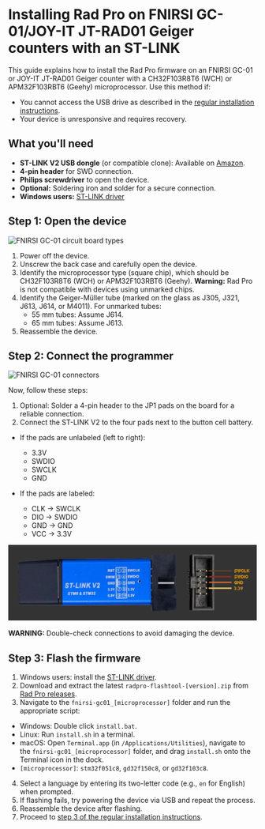 # Installing Rad Pro on FNIRSI GC-01/JOY-IT JT-RAD01 Geiger counters with an ST-LINK

This guide explains how to install the Rad Pro firmware on an FNIRSI GC-01 or JOY-IT JT-RAD01 Geiger counter with a CH32F103R8T6 (WCH) or APM32F103RBT6 (Geehy) microprocessor. Use this method if:

* You cannot access the USB drive as described in the [regular installation instructions](install.md).
* Your device is unresponsive and requires recovery.

## What you'll need

* **ST-LINK V2 USB dongle** (or compatible clone): Available on [Amazon](https://www.amazon.com/s?k=st-link+v2).
* **4-pin header** for SWD connection.
* **Philips screwdriver** to open the device.
* **Optional:** Soldering iron and solder for a secure connection.
* **Windows users:** [ST-LINK driver](https://www.st.com/en/development-tools/stsw-link009.html)

## Step 1: Open the device

![FNIRSI GC-01 circuit board types](img/gc-01-board-type.jpg)

1. Power off the device.
2. Unscrew the back case and carefully open the device.
3. Identify the microprocessor type (square chip), which should be CH32F103R8T6 (WCH) or APM32F103RBT6 (Geehy). **Warning:** Rad Pro is not compatible with devices using unmarked chips.
4. Identify the Geiger-Müller tube (marked on the glass as J305, J321, J613, J614, or M4011). For unmarked tubes:
   * 55 mm tubes: Assume J614.
   * 65 mm tubes: Assume J613.
5. Reassemble the device.

## Step 2: Connect the programmer

![FNIRSI GC-01 connectors](img/gc-01-swd.jpg)

Now, follow these steps:

1. Optional: Solder a 4-pin header to the JP1 pads on the board for a reliable connection.
2. Connect the ST-LINK V2 to the four pads next to the button cell battery.
  * If the pads are unlabeled (left to right):
    * 3.3V
    * SWDIO
    * SWCLK
    * GND

  * If the pads are labeled:
    * CLK → SWCLK
    * DIO → SWDIO
    * GND → GND
    * VCC → 3.3V

![ST-LINK V2 programmer](../../img/ST-LINK-V2.png)

**WARNING:** Double-check connections to avoid damaging the device.

## Step 3: Flash the firmware

1. Windows users: install the [ST-LINK driver](https://www.st.com/en/development-tools/stsw-link009.html).
2. Download and extract the latest `radpro-flashtool-[version].zip` from [Rad Pro releases](https://github.com/Gissio/radpro/releases).
3. Navigate to the `fnirsi-gc01_[microprocessor]` folder and run the appropriate script:
  * Windows: Double click `install.bat`.
  * Linux: Run `install.sh` in a terminal.
  * macOS: Open `Terminal.app` (in `/Applications/Utilities`), navigate to the `fnirsi-gc01_[microprocessor]` folder, and drag `install.sh` onto the Terminal icon in the dock.
  * `[microprocessor]`: `stm32f051c8`, `gd32f150c8`, or `gd32f103c8`.
4. Select a language by entering its two-letter code (e.g., `en` for English) when prompted.
5. If flashing fails, try powering the device via USB and repeat the process.
6. Reassemble the device after flashing.
7. Proceed to [step 3 of the regular installation instructions](install.md#step-3-configure-the-device).

